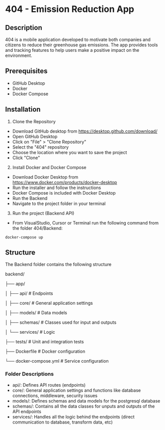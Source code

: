 # 404 - Emission Reduction App
## Description
404 is a mobile application developed to motivate both companies and citizens to reduce their greenhouse gas emissions. The app provides tools and tracking features to help users make a positive impact on the environment.

## Prerequisites
- GitHub Desktop
- Docker
- Docker Compose

## Installation
1. Clone the Repository
- Download GitHub desktop from https://desktop.github.com/download/
- Open GitHub Desktop
- Click on "File" > "Clone Repository"
- Select the "404" repository
- Choose the location where you want to save the project
- Click "Clone"

2. Install Docker and Docker Compose
- Download Docker Desktop from https://www.docker.com/products/docker-desktop
- Run the installer and follow the instructions
- Docker Compose is included with Docker Desktop
- Run the Backend
- Navigate to the project folder in your terminal

3. Run the project (Backend API)
- From VisualStudio, Cursor or Terminal run the following command from the folder 404/Backend:


```
docker-compose up
```

## Structure
The Backend folder contains the following structure

backend/

├── app/

│   ├── api/            # Endpoints

│   ├── core/           # General application settings

│   ├── models/         # Data models

│   ├── schemas/        # Classes used for input and outputs

│   └── services/       # Logic

├── tests/              # Unit and integration tests

├── Dockerfile          # Docker configuration

└── docker-compose.yml  # Service configuration


### Folder Descriptions
- api/: Defines API routes (endpoints)
- core/: General application settings and functions like database connections, middleware, security issues
- models/: Defines schemas and data models for the postgresql database
- schemas/: Contains all the data classes for unputs and outputs of the API endpoints
- services/: Handles all the logic behind the endpoints (direct communication to database, transform data, etc)
